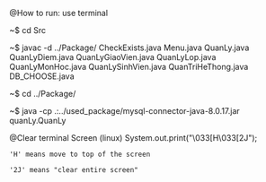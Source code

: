 @How to run: use terminal

~$ cd Src

~$ javac -d ../Package/ CheckExists.java Menu.java QuanLy.java QuanLyDiem.java QuanLyGiaoVien.java QuanLyLop.java QuanLyMonHoc.java QuanLySinhVien.java QuanTriHeThong.java DB_CHOOSE.java

~$ cd ../Package/

~$ java -cp .:../used_package/mysql-connector-java-8.0.17.jar quanLy.QuanLy



@Clear terminal Screen (linux)
System.out.print("\033[H\033[2J");

    'H' means move to top of the screen

    '2J' means "clear entire screen"
